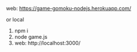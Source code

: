 web: https://game-gomoku-nodejs.herokuapp.com/



or local
1. npm i
2. node game.js
3. web: http://localhost:3000/

